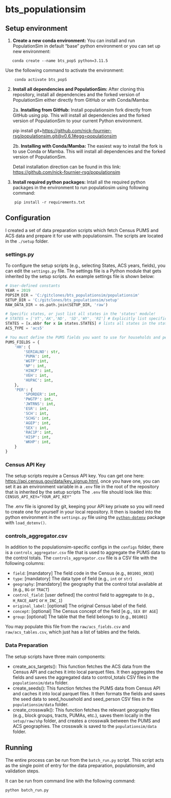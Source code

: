 # bts_populationsim


## Setup environment

1. **Create a new conda environment:** You can install and run PopulationSim in default “base” python environment or you can set up new environment:
```
   conda create --name bts_popS python=3.11.5 
```
Use the following command to activate the environment:
```
    conda activate bts_popS 
```
2. **Install all dependencies and PopulationSim:**
After cloning this repository, install all dependencies and the forked version of PopulationSim either directly from GitHub or with Conda/Mamba:

    2a. **Installing from GitHub:** Install populationsim fork directly from GitHub using pip. This will install all dependencies and the forked version of PopulationSim to your current Python environment.

    pip install git+https://github.com/nick-fournier-rsg/populationsim.git@v0.6.1#egg=populationsim

    2b. **Installing with Conda/Mamba:** The easiest way to install the fork is to use Conda or Mamba. This will install all dependencies and the forked version of PopulationSim.

    Detail installation direction can be found in this link:
    <br>
    https://github.com/nick-fournier-rsg/populationsim

3. **Install required python packages:** Intall all the required python packages in the environment to run populatiosim using following command:
```
    pip install -r requirements.txt 
```

## Configuration
I created a set of data preparation scripts which fetch Census PUMS and ACS data and prepare it for use with populationsim. The scripts are located in the `./setup` folder. 

### settings.py
To configure the setup scripts (e.g., selecting States, ACS years, fields), you can edit the `settings.py` file. The settings file is a Python module that gets inherited by the setup scripts. An example settings file is shown below:

```python
# User-defined constants
YEAR = 2019
POPSIM_DIR = 'C:/gitclones/bts_populationsim/populationsim'
SETUP_DIR = 'C:/gitclones/bts_populationsim/setup'
RAW_DATA_DIR = os.path.join(SETUP_DIR, 'raw')

# Specific states, or just list all states in the 'states' module!
# STATES = ['VT','AK','ND', 'SD','WY', 'RI'] # Explicitly list specific states
STATES = [x.abbr for x in states.STATES] # lists all states in the states module
ACS_TYPE = 'acs5'

# You must define the PUMS fields you want to use for households and persons, grouped in a nested dictionary by table. The fields must also specify the data type (int, float, str, etc.) to ensure that the data is read in correctly.
PUMS_FIELDS = {
    'HH': {
        'SERIALNO': str,
        'PUMA': int, 
        'WGTP':int, 
        'NP': int,
        'HINCP': int, 
        'VEH': int,
        'HUPAC': int,
    },
    'PER': {
        'SPORDER': int,
        'PWGTP': int,
        'JWTRNS': int,        
        'ESR': int,        
        'SCH': int,
        'SCHG': int,
        'AGEP': int,
        'SEX': int,
        'RAC1P': int,
        'HISP': int,
        'WKHP': int,
    }
}
```

### Census API Key
The setup scripts require a Census API key. You can get one here: https://api.census.gov/data/key_signup.html, once you have one, you can set it as an environment variable in a `.env` file in the root of the repository that is inherited by the setup scripts The `.env` file should look like this:
```CENSUS_API_KEY="YOUR_API_KEY"```

The .env file is ignored by git, keeping your API key private so you will need to create one for yourself in your local repository. It then is loaded into the python environment in the `settings.py` file using the [`python-dotenv`](https://pypi.org/project/python-dotenv/) package with `load_dotenv()`.


### controls_aggregator.csv
In addition to the populationsim-specific configs in the `configs` folder, there is a `controls_aggregator.csv` file that is used to aggregate the PUMS data to the control totals. The `controls_aggregator.csv` file is a CSV file with the following columns:

- `field`: [mandatory] The field code in the Census (e.g., `B01001_003E`)
- `type`: [mandatory] The data type of field (e.g., `int` or `str`)
- `geography`: [mandatory] the geography that the control total available at (e.g., `BG` or `TRACT`)
- `control_field`: [user defined] the control field to aggregate to (e.g., `H_RACE_AAPI` or `H_INC_1`)
- `original_label`: [optional] The original Census label of the field.
- `concept`: [optional] The Census concept of the field [e.g., `SEX BY AGE`]
- `group`: [optional] The table that the field belongs to (e.g., `B01001`)

You may populate this file from the `raw/acs_fields.csv` and `raw/acs_tables.csv`, which just has a list of tables and the fields.

### Data Preparation

The setup scripts have three main components:
- create_acs_targets(): This function fetches the ACS data from the Census API and caches it into local parquet files. It then aggregates the fields and saves the aggregated data to control_totals CSV files in the `populationsim/data` folder.
- create_seeds(): This function fetches the PUMS data from Census API and caches it into local parquet files. It then formats the fields and saves the seed data to seed_household and seed_person CSV files in the `populationsim/data` folder.
- create_crosswalk(): This function fetches the relevant geography files (e.g., block groups, tracts, PUMAs, etc.), saves them locally in the `setup/raw/shp` folder, and creates a crosswalk between the PUMS and ACS geographies. The crosswalk is saved to the `populationsim/data` folder.


## Running

The entire process can be run from the `batch_run.py` script. This script acts as the single point of entry for the data preparation, populationsim, and validation steps.

It can be run from command line with the following command:
```
python batch_run.py
```